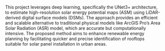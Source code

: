 This project leverages deep learning, specifically the UNet3+ architecture, to estimate high-resolution solar energy potential maps (ASM) using LiDAR-derived digital surface models (DSMs). The approach provides an efficient and scalable alternative to traditional physical models like ArcGIS Pro’s Area Solar Radiation (ASR) model, which are accurate but computationally intensive. The proposed method aims to enhance renewable energy planning by facilitating quicker and precise identification of rooftops suitable for solar panel installation in urban areas.
